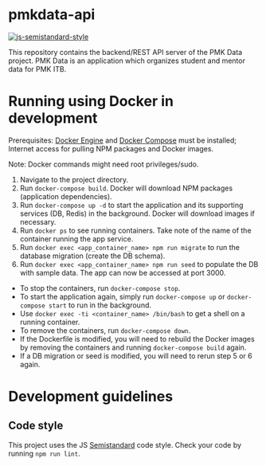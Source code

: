 # pmkdata-api

[![js-semistandard-style](https://img.shields.io/badge/code%20style-semistandard-brightgreen.svg?style=flat-square)](https://github.com/Flet/semistandard)

This repository contains the backend/REST API server of the PMK Data project. PMK Data is an application which organizes student and mentor data for PMK ITB.

# Running using Docker in development

Prerequisites: [Docker Engine](https://docs.docker.com/engine/installation/) and [Docker Compose](https://docs.docker.com/compose/install/) must be installed; Internet access for pulling NPM packages and Docker images.

Note: Docker commands might need root privileges/sudo.

1. Navigate to the project directory.
2. Run `docker-compose build`. Docker will download NPM packages (application dependencies).
3. Run `docker-compose up -d` to start the application and its supporting services (DB, Redis) in the background. Docker will download images if necessary.
4. Run `docker ps` to see running containers. Take note of the name of the container running the app service.
5. Run `docker exec <app_container_name> npm run migrate` to run the database migration (create the DB schema).
6. Run `docker exec <app_container_name> npm run seed` to populate the DB with sample data. The app can now be accessed at port 3000.

- To stop the containers, run `docker-compose stop`.
- To start the application again, simply run `docker-compose up` or `docker-compose start` to run in the background.
- Use `docker exec -ti <container_name> /bin/bash` to get a shell on a running container.
- To remove the containers, run `docker-compose down`.
- If the Dockerfile is modified, you will need to rebuild the Docker images by removing the containers and running `docker-compose build` again.
- If a DB migration or seed is modified, you will need to rerun step 5 or 6 again.

# Development guidelines

## Code style

This project uses the JS [Semistandard](https://github.com/Flet/semistandard) code style. Check your code by running `npm run lint`.

